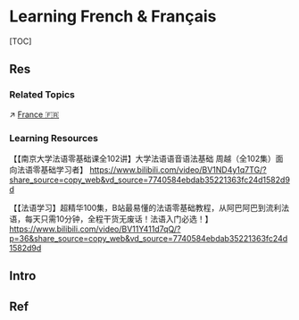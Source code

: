 # Learning French & Français

[TOC]



## Res
### Related Topics
↗ [France 🇫🇷](../../../../Social%20Science/🌏%20Politics%20&%20Demography/Countries%20Overview/Europe/European%20Union%20🇪🇺/🌍%20EU%20Contries/France%20🇫🇷/France%20🇫🇷.md)


### Learning Resources
【【南京大学法语零基础课全102讲】大学法语语音语法基础 周越（全102集）面向法语零基础学习者】 https://www.bilibili.com/video/BV1ND4y1q7TG/?share_source=copy_web&vd_source=7740584ebdab35221363fc24d1582d9d

【【法语学习】超精华100集，B站最易懂的法语零基础教程，从阿巴阿巴到流利法语，每天只需10分钟，全程干货无废话！法语入门必选！】 https://www.bilibili.com/video/BV11Y411d7qQ/?p=36&share_source=copy_web&vd_source=7740584ebdab35221363fc24d1582d9d



## Intro



## Ref
